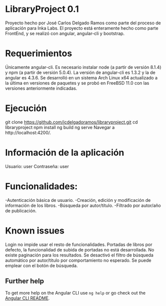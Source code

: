 # LibraryProject 0.1

Proyecto hecho por José Carlos Delgado Ramos como parte del proceso de aplicación para Inka Labs.
El proyecto está enteramente hecho como parte FrontEnd, y se realizó con angular, angular-cli y bootstrap.

# Requerimientos
Únicamente angular-cli. Es necesario instalar node (a partir de versión 8.1.4) y npm (a partir de versión 5.0.4). La versión de angular-cli es 1.3.2 y la de angular es 4.3.6.
Se desarrolló en un sistema Arch Linux x64 actualizado a la última en versiones de paquetes y se probó en FreeBSD 11.0 con las versiones anteriormente indicadas. 

# Ejecución
git clone https://github.com/jcdelgadoramos/libraryproject.git
cd libraryproject
npm install
ng build
ng serve
Navegar a http://localhost:4200/.

# Información de la aplicación
Usuario: user
Contraseña: user

# Funcionalidades:
-Autenticación básica de usuario.
-Creación, edición y modificación de información de los libros.
-Búsqueda por autor/título.
-Filtrado por autor/año de publicación.

# Known issues
Login no impide usar el resto de funcionalidades.
Portadas de libros por defecto, la funcionalidad de subida de portadas no está desarrollada.
No existe paginación para los resultados.
Se desactivó el filtro de búsqueda automático por autor/titulo por comportamiento no esperado. Se puede emplear con el botón de búsqueda.

## Further help

To get more help on the Angular CLI use `ng help` or go check out the [Angular CLI README](https://github.com/angular/angular-cli/blob/master/README.md).
